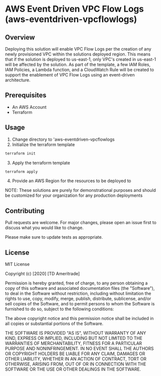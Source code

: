 # AWS Event Driven VPC Flow Logs (aws-eventdriven-vpcflowlogs)

## Overview

Deploying this solution will enable VPC Flow Logs per the creation of any newly provisioned VPC within the solutions deployed region. This means that if the solution is deployed to us-east-1, only VPC's created in us-east-1 will be affected by the solution. As part of the template, a few IAM Roles, IAM Policies, a Lambda function, and a CloudWatch Rule will be created to support the enablement of VPC Flow Logs using an event-driven architecture.

## Prerequisites

* An AWS Account
* Terraform

## Usage

1. Change directory to 'aws-eventdriven-vpcflowlogs
2. Initialize the terraform template
```bash
terraform init
```
3. Apply the terraform template
```bash
terraform apply
```
4. Provide an AWS Region for the resources to be deployed to

NOTE: These solutions are purely for demonstrational purposes and should be customized for your organization for any production deployments

## Contributing
Pull requests are welcome. For major changes, please open an issue first to discuss what you would like to change.

Please make sure to update tests as appropriate.

## License

MIT License

Copyright (c) [2020] [TD Ameritrade]

Permission is hereby granted, free of charge, to any person obtaining a copy
of this software and associated documentation files (the "Software"), to deal
in the Software without restriction, including without limitation the rights
to use, copy, modify, merge, publish, distribute, sublicense, and/or sell
copies of the Software, and to permit persons to whom the Software is
furnished to do so, subject to the following conditions:

The above copyright notice and this permission notice shall be included in all
copies or substantial portions of the Software.

THE SOFTWARE IS PROVIDED "AS IS", WITHOUT WARRANTY OF ANY KIND, EXPRESS OR
IMPLIED, INCLUDING BUT NOT LIMITED TO THE WARRANTIES OF MERCHANTABILITY,
FITNESS FOR A PARTICULAR PURPOSE AND NONINFRINGEMENT. IN NO EVENT SHALL THE
AUTHORS OR COPYRIGHT HOLDERS BE LIABLE FOR ANY CLAIM, DAMAGES OR OTHER
LIABILITY, WHETHER IN AN ACTION OF CONTRACT, TORT OR OTHERWISE, ARISING FROM,
OUT OF OR IN CONNECTION WITH THE SOFTWARE OR THE USE OR OTHER DEALINGS IN THE
SOFTWARE.

